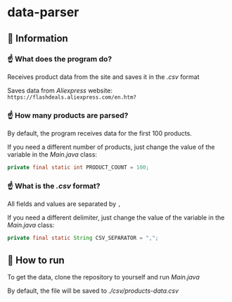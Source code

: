 # data-parser

## 🤖 Information

### ☝ What does the program do? 
Receives product data from the site and saves it in the _.csv_ format

Saves data from _Aliexpress_ website: `https://flashdeals.aliexpress.com/en.htm?`

### ☝ How many products are parsed?
By default, the program receives data for the first 100 products.

If you need a different number of products, just change the value of the variable in the _Main.java_ class:
``` java
private final static int PRODUCT_COUNT = 100;
```
### ☝ What is the _.csv_ format?
All fields and values are separated by `,`

If you need a different delimiter, just change the value of the variable in the _Main.java_ class:
``` java
private final static String CSV_SEPARATOR = ",";
```
## 📝 How to run
To get the data, clone the repository to yourself and run _Main.java_

By default, the file will be saved to _./csv/products-data.csv_
